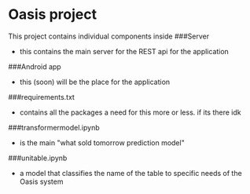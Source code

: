 # Oasis project
This project contains individual components inside
###Server 
- this contains the main server for the REST api for the application

###Android app
-  this (soon) will be the place for the application

###requirements.txt
-  contains all the packages a need for this more or less. if its there idk

###transformermodel.ipynb
- is the main "what sold tomorrow prediction model"

###unitable.ipynb
- a model that classifies the name of the table to specific needs of the Oasis system


